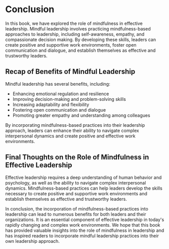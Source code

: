 # Conclusion

In this book, we have explored the role of mindfulness in effective leadership. Mindful leadership involves practicing mindfulness-based approaches to leadership, including self-awareness, empathy, and compassionate decision making. By developing these skills, leaders can create positive and supportive work environments, foster open communication and dialogue, and establish themselves as effective and trustworthy leaders.

Recap of Benefits of Mindful Leadership
---------------------------------------

Mindful leadership has several benefits, including:

* Enhancing emotional regulation and resilience
* Improving decision-making and problem-solving skills
* Increasing adaptability and flexibility
* Fostering open communication and dialogue
* Promoting greater empathy and understanding among colleagues

By incorporating mindfulness-based practices into their leadership approach, leaders can enhance their ability to navigate complex interpersonal dynamics and create positive and effective work environments.

Final Thoughts on the Role of Mindfulness in Effective Leadership
-----------------------------------------------------------------

Effective leadership requires a deep understanding of human behavior and psychology, as well as the ability to navigate complex interpersonal dynamics. Mindfulness-based practices can help leaders develop the skills necessary to create positive and supportive work environments and establish themselves as effective and trustworthy leaders.

In conclusion, the incorporation of mindfulness-based practices into leadership can lead to numerous benefits for both leaders and their organizations. It is an essential component of effective leadership in today's rapidly changing and complex work environments. We hope that this book has provided valuable insights into the role of mindfulness in leadership and has inspired readers to incorporate mindful leadership practices into their own leadership approach.
